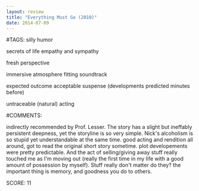 ```yaml
---
layout: review
title: "Everything Must Go (2010)"
date: 2014-07-09
---
```


#TAGS:
silly humor

secrets of life
empathy and sympathy

fresh perspective

immersive atmosphere
fitting soundtrack

expected outcome
acceptable suspense (developments predicted minutes before)

untraceable (natural) acting

#COMMENTS:

indirectly recommended by Prof. Lesser. The story has a slight but ineffably persistent deepness, yet the storyline is so very simple. Nick's alcoholism is so stupid yet understandable at the same time. good acting and rendition all around, got to read the original short story sometime. plot developements were pretty predictable. And the act of selling/giving away stuff really touched me as I'm moving out (really the first time in my life with a good amount of possession by myself). Stuff really don't matter do they? the important thing is memory, and goodness you do to others.





SCORE:
11
